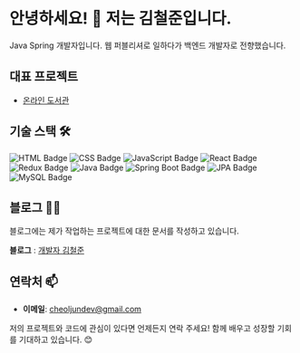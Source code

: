 # 안녕하세요! 👋 저는 김철준입니다.

Java Spring 개발자입니다. 웹 퍼블리셔로 일하다가 백엔드 개발자로 전향했습니다.

## 대표 프로젝트

- [온라인 도서관](https://devcj.kr/web-library/)

## 기술 스택 🛠️

![HTML Badge](https://img.shields.io/badge/html-%23E34F26.svg?&style=for-the-badge&logo=html5&logoColor=white) ![CSS Badge](https://img.shields.io/badge/css-%231572B6.svg?&style=for-the-badge&logo=css3&logoColor=white) ![JavaScript Badge](https://img.shields.io/badge/javascript-%23F7DF1E.svg?&style=for-the-badge&logo=javascript&logoColor=black) ![React Badge](https://img.shields.io/badge/react-%2361DAFB.svg?&style=for-the-badge&logo=react&logoColor=black) ![Redux Badge](https://img.shields.io/badge/redux-%23764ABC.svg?&style=for-the-badge&logo=redux&logoColor=white) ![Java Badge](https://img.shields.io/badge/java-%23007396.svg?&style=for-the-badge&logo=java&logoColor=white) ![Spring Boot Badge](https://img.shields.io/badge/springboot-%236DB33F.svg?&style=for-the-badge&logo=springboot&logoColor=white) ![JPA Badge](https://img.shields.io/badge/jpa-%23556677.svg?&style=for-the-badge&logo=hibernate&logoColor=white) ![MySQL Badge](https://img.shields.io/badge/mysql-%234479A1.svg?&style=for-the-badge&logo=mysql&logoColor=white)

## 블로그 👨‍💻

블로그에는 제가 작업하는 프로젝트에 대한 문서를 작성하고 있습니다.

**블로그** : [개발자 김철준](https://devcj.kr)

## 연락처 📫
- **이메일**: cheoljundev@gmail.com

저의 프로젝트와 코드에 관심이 있다면 언제든지 연락 주세요! 함께 배우고 성장할 기회를 기대하고 있습니다. 😊
